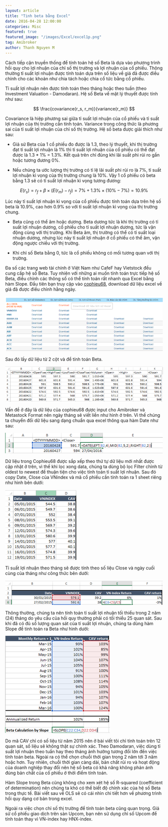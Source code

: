 ```yaml
---
layout: article
title: "Tinh beta bằng Excel"
date: 2016-04-28 12:00:00
categories: Misc
featured: true
featured_image: "/images/Excel/excel1p.png"
tag: Amibroker
author: Thanh Nguyen M
---
```



Cách tiếp cận truyền thống để tính toán hệ số Beta là dựa vào phương trình hồi quy cho lợi nhuận của chỉ số thị trường và lợi nhuận của cổ phiếu. Thông thường tỉ suất lợi nhuận được tính toán dựa trên số liệu về giá đã được điều chỉnh cho các khoản như chia tách hoặc chia cổ tức bằng cổ phiếu.

Tỉ suất lợi nhuận nên được tính toán theo tháng hoặc theo tuần (theo Investment Valuation - Damodaran). Hệ số Beta về mặt lý thuyết được tính như sau:

$$ \frac{covariance(r_s, r_m)}{variance(r_m)} $$

Covariance là hiệp phương sai giữa tỉ suất lợi nhuận của cổ phiếu và tỉ suất lợi nhuận của thị trường cần tính toán.
Variance trong công thức là phương sai của tỉ suất lợi nhuận của chỉ số thị trường.
Hệ số beta được giải thích như sau:

- Giả sử Beta của 1 cổ phiếu đo được là 1.3, theo lý thuyết, khi thị trường đạt tỉ suất lợi nhuận là 1% thì tỉ suất lợi nhuận của cổ phiếu có thể đạt được là 1.3 * 1% = 1.3%. Kết quả trên chỉ đúng khi lãi suất phi rủi ro gần hoặc tương đương 0%.

- Nếu chúng ta ước lượng thị trường có tỉ lệ lãi suất phi rủi ro là 7%, tỉ suất lợi nhuận kì vọng của thị trường chung là 10%. Vậy 1 cổ phiếu có beta bằng 1.3 sẽ có tỉ suất lợi nhuận kì vọng tương đương:

$$ E(r_s) = r_f + \beta \times (E(r_m) - r_f) = 7\% + 1.3\% \times (10\% - 7\%) = 10.9 \% $$

Lúc này tỉ suất lợi nhuận kì vọng của cổ phiếu được tính toán dựa trên hệ số beta là 10.9%, cao hơn 0.9% so với tỉ suất lợi nhuận kì vọng của thị trường chung.

- Beta cũng có thể âm hoặc dương. Beta dương tức là khi thị trường có tỉ suất lợi nhuận dương, cổ phiếu cho tỉ suất lợi nhuận dương, tức là vận động cùng với thị trường. Khi Beta âm, thị trường có thể có tỉ suất loại nhuận dương, nhưng lúc này tỉ suất lợi nhuận ở cổ phiếu có thể âm, vận động ngược chiều với thị trường.

- Khi chỉ số Beta bằng 0, tức là cổ phiếu không có mối tương quan với thị trường.

Đa số các trang web tài chính ở Việt Nam như CafeF hay Vietstock đều cung cấp hệ số Beta. Tuy nhiên với những ai muốn tính toán trực tiếp hệ số Beta, điều chỉnh các thông số có thể tính toán rất nhanh qua Excel bằng hàm Slope.
Đầu tiên bạn truy cập vào [cophieu68](http://cophieu68.com), download dữ liệu excel về giá đã được điều chỉnh hằng ngày.


![c1](/images/Excel/excel1.png)

Sau đó lấy dữ liệu từ 2 cột <DTYYYMMDD> và <Close> để tính toán Beta.

![c2](/images/Excel/excel2.png)

Vấn đề ở đây là dữ liệu của cophieu68 được input cho Amibroker và Metastock Format nên ngày tháng sẽ viết liền như hình ở trên. Vì thế chúng ta chuyển đổi dữ liệu sang dạng chuẩn qua excel thông qua hàm Date như sau:

![c3](/images/Excel/excel3.png)

Dữ liệu trong Cophieu68 được sắp xếp theo thứ tự dữ liệu mới nhất được cập nhật ở trên, vì thế khi lọc xong data, chúng ta dùng bộ lọc Filter chỉnh từ oldest to newest để thuận tiện cho việc tính toán tỉ suất lợi nhuận. Sau đó copy Date, Close của VNindex và mã cổ phiếu cần tính toán ra 1 sheet riêng như hình bên dưới:

![c4](/images/Excel/excel4.png)

Tỉ suất lợi nhuận theo tháng sẽ được tính theo số liệu Close và ngày cuối cùng của tháng như công thức bên dưới:

![c5](/images/Excel/excel5.png)

Thông thường, chúng ta nên tính toán tỉ suất lợi nhuận tối thiểu trong 2 năm (24) tháng do yêu cầu của hồi quy thường phải có tối thiểu 25 quan sát. Sau khi đã có đủ số lượng quan sát của tí suất lợi nhuận, chúng ta dùng hàm Slope để tính toán ra Beta như hình dưới:

![c6](/images/Excel/excel6.png)

Do mã CAV chỉ có số liệu từ năm 2015 nên ở bài viết tôi chỉ tính toán trên 12 quan sát, số liệu sẽ không thật sự chính xác. Theo Damodaran, việc dùng tỉ suất lợi nhuận theo tuần hay theo tháng ảnh hưởng tương đối lớn đến việc tính toán beta. Ngoài ra có thể chọn chuỗi thời gian trong 2 năm tới 3 năm hoặc hơn. Tuy nhiên, chuỗi thời gian càng dài, bản chất rủi ro và hoạt động của doanh nghiệp thay đổi nên hệ số beta có khả năng không phản ánh đúng bản chất của cổ phiếu ở thời điểm tính toán.

Hàm Slope trong Beta cũng không cho xem xét hệ số R-squared (coefficient of determination) nên chúng ta khó có thể biết độ chính xác của hệ số Beta trong thực tế. Bài viết sau về OLS sẽ có cái nhìn chi tiết hơn về phương trình hồi quy dạng cơ bản trong excel.

Ngoài ra việc chọn chỉ số thị trường để tính toán beta cũng quan trọng. Giả sử cổ phiếu giao dịch trên sàn Upcom, bạn nên sử dụng chỉ số Upcom để tính toán thay vì VN-index hay HNX-index.
